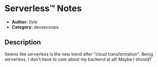 # Serverless™ Notes

- **Author:** 0xle
- **Category:** devsecoops

## Description

Seems like serverless is the new trend after "cloud transformation". Being serverless, I don't have to care about my backend at all! Maybe I should?